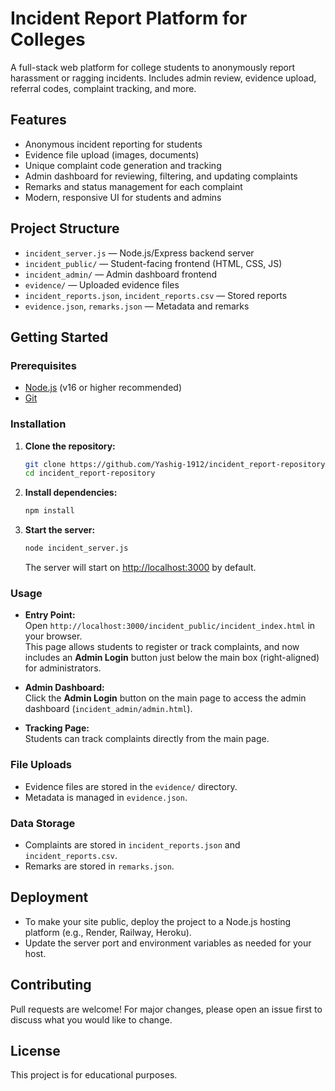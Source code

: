 # Incident Report Platform for Colleges

A full-stack web platform for college students to anonymously report harassment or ragging incidents. Includes admin review, evidence upload, referral codes, complaint tracking, and more.

## Features
- Anonymous incident reporting for students
- Evidence file upload (images, documents)
- Unique complaint code generation and tracking
- Admin dashboard for reviewing, filtering, and updating complaints
- Remarks and status management for each complaint
- Modern, responsive UI for students and admins

## Project Structure
- `incident_server.js` — Node.js/Express backend server
- `incident_public/` — Student-facing frontend (HTML, CSS, JS)
- `incident_admin/` — Admin dashboard frontend
- `evidence/` — Uploaded evidence files
- `incident_reports.json`, `incident_reports.csv` — Stored reports
- `evidence.json`, `remarks.json` — Metadata and remarks

## Getting Started

### Prerequisites
- [Node.js](https://nodejs.org/) (v16 or higher recommended)
- [Git](https://git-scm.com/)

### Installation
1. **Clone the repository:**
   ```sh
   git clone https://github.com/Yashig-1912/incident_report-repository.git
   cd incident_report-repository
   ```
2. **Install dependencies:**
   ```sh
   npm install
   ```
3. **Start the server:**
   ```sh
   node incident_server.js
   ```
   The server will start on [http://localhost:3000](http://localhost:3000) by default.

### Usage

- **Entry Point:**  
  Open `http://localhost:3000/incident_public/incident_index.html` in your browser.  
  This page allows students to register or track complaints, and now includes an **Admin Login** button just below the main box (right-aligned) for administrators.

- **Admin Dashboard:**  
  Click the **Admin Login** button on the main page to access the admin dashboard (`incident_admin/admin.html`).

- **Tracking Page:**  
  Students can track complaints directly from the main page.

### File Uploads
- Evidence files are stored in the `evidence/` directory.
- Metadata is managed in `evidence.json`.

### Data Storage
- Complaints are stored in `incident_reports.json` and `incident_reports.csv`.
- Remarks are stored in `remarks.json`.

## Deployment
- To make your site public, deploy the project to a Node.js hosting platform (e.g., Render, Railway, Heroku).
- Update the server port and environment variables as needed for your host.

## Contributing
Pull requests are welcome! For major changes, please open an issue first to discuss what you would like to change.

## License
This project is for educational purposes. 